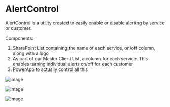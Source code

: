 # AlertControl

AlertControl is a utility created to easily enable or disable alerting by service or customer.

Components:
1. SharePoint List containing the name of each service, on/off column, along with a logo
2. As part of our Master Client List, a column for each service.  This enables turning individual alerts on/off for each customer
3. PowerApp to actually control all this

![image](https://user-images.githubusercontent.com/49880736/122790046-ecc8d480-d285-11eb-8984-18382e79da9c.png)

![image](https://user-images.githubusercontent.com/49880736/122790277-27cb0800-d286-11eb-9fce-e6b79dcbd5b4.png)

![image](https://user-images.githubusercontent.com/49880736/122790375-429d7c80-d286-11eb-9535-3f05da55b0c4.png)
